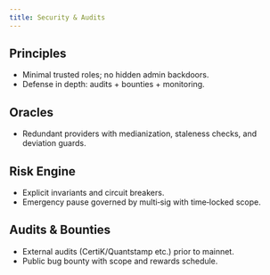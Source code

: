 ```yaml
---
title: Security & Audits
---
```

## Principles
- Minimal trusted roles; no hidden admin backdoors.  
- Defense in depth: audits + bounties + monitoring.

## Oracles
- Redundant providers with medianization, staleness checks, and deviation guards.

## Risk Engine
- Explicit invariants and circuit breakers.  
- Emergency pause governed by multi‑sig with time‑locked scope.

## Audits & Bounties
- External audits (CertiK/Quantstamp etc.) prior to mainnet.  
- Public bug bounty with scope and rewards schedule.
